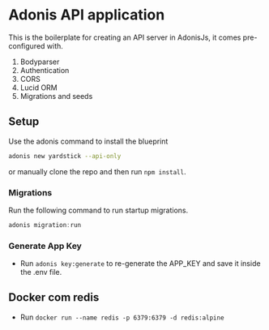 # Adonis API application

This is the boilerplate for creating an API server in AdonisJs, it comes pre-configured with.

1. Bodyparser
2. Authentication
3. CORS
4. Lucid ORM
5. Migrations and seeds

## Setup

Use the adonis command to install the blueprint

```bash
adonis new yardstick --api-only
```

or manually clone the repo and then run `npm install`.

### Migrations

Run the following command to run startup migrations.

```js
adonis migration:run
```

### Generate App Key

- Run `adonis key:generate` to re-generate the APP_KEY and save it inside the .env file.

## Docker com redis

- Run `docker run --name redis -p 6379:6379 -d redis:alpine`
